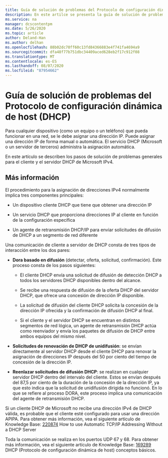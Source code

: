 ```yaml
---
title: Guía de solución de problemas del Protocolo de configuración dinámica de host (DHCP)
description: En este artilce se presenta la guía de solución de problemas de DHCP.
ms.service: na
manager: dcscontentpm
ms.date: 5/26/2020
ms.topic: article
author: Deland-Han
ms.author: delhan
ms.openlocfilehash: 88b02dc70ff60c13fd84366883e4f741fa4694a9
ms.sourcegitcommit: dfa48f77b751dbc34409aced628eb2f17c912f08
ms.translationtype: MT
ms.contentlocale: es-ES
ms.lasthandoff: 08/07/2020
ms.locfileid: "87954662"
---
```

# <a name="troubleshooting-guide-for-dynamic-host-configuration-protocol-dhcp"></a>Guía de solución de problemas del Protocolo de configuración dinámica de host (DHCP)

Para cualquier dispositivo (como un equipo o un teléfono) que pueda funcionar en una red, se le debe asignar una dirección IP. Puede asignar una dirección IP de forma manual o automática. El servicio DHCP (Microsoft o un servidor de terceros) administra la asignación automática.

En este artículo se describen los pasos de solución de problemas generales para el cliente y el servidor DHCP de Microsoft IPv4.

## <a name="more-information"></a>Más información

El procedimiento para la asignación de direcciones IPv4 normalmente implica tres componentes principales:

- Un dispositivo cliente DHCP que tiene que obtener una dirección IP

- Un servicio DHCP que proporciona direcciones IP al cliente en función de la configuración específica

- Un agente de retransmisión DHCP/IP para enviar solicitudes de difusión de DHCP a un segmento de red diferente

Una comunicación de cliente a servidor de DHCP consta de tres tipos de interacción entre los dos pares:

- **Dora basado en difusión** (detectar, oferta, solicitud, confirmación). Este proceso consta de los pasos siguientes:

    - El cliente DHCP envía una solicitud de difusión de detección DHCP a todos los servidores DHCP disponibles dentro del alcance.

    - Se recibe una respuesta de difusión de la oferta DHCP del servidor DHCP, que ofrece una concesión de dirección IP disponible.

    - La solicitud de difusión del cliente DHCP solicita la concesión de la dirección IP ofrecida y la confirmación de difusión DHCP al final.

    - Si el cliente y el servidor DHCP se encuentran en distintos segmentos de red lógica, un agente de retransmisión DHCP actúa como reenviador y envía los paquetes de difusión de DHCP entre ambos equipos del mismo nivel.

- **Solicitudes de renovación de DHCP de unidifusión**: se envían directamente al servidor DHCP desde el cliente DHCP para renovar la asignación de direcciones IP después del 50 por ciento del tiempo de concesión de la dirección IP.

- **Reenlazar solicitudes de difusión DHCP**: se realizan en cualquier servidor DHCP dentro del intervalo del cliente. Estos se envían después del 87,5 por ciento de la duración de la concesión de la dirección IP, ya que esto indica que la solicitud de unidifusión dirigida no funcionó. En lo que se refiere al proceso DORA, este proceso implica una comunicación del agente de retransmisión DHCP.

Si un cliente DHCP de Microsoft no recibe una dirección IPv4 de DHCP válida, es probable que el cliente esté configurado para usar una dirección APIPA. Para obtener más información, vea el siguiente artículo de Knowledge Base: [220874](https://support.microsoft.com/help/220874) How to use Automatic TCP/IP Addressing Without a DHCP Server

Toda la comunicación se realiza en los puertos UDP 67 y 68. Para obtener más información, vea el siguiente artículo de Knowledge Base: [169289](https://support.microsoft.com/help/169289) DHCP (Protocolo de configuración dinámica de host) conceptos básicos.